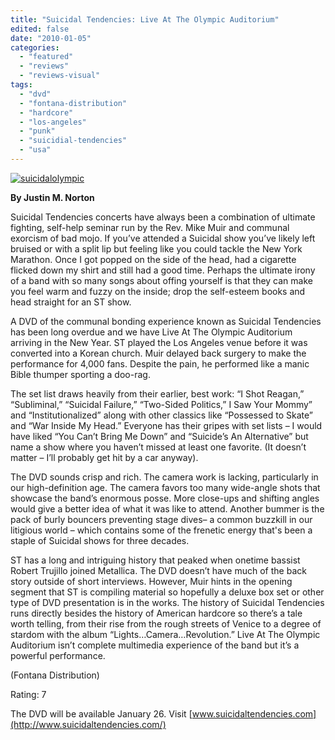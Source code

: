 ```yaml
---
title: "Suicidal Tendencies: Live At The Olympic Auditorium"
edited: false
date: "2010-01-05"
categories:
  - "featured"
  - "reviews"
  - "reviews-visual"
tags:
  - "dvd"
  - "fontana-distribution"
  - "hardcore"
  - "los-angeles"
  - "punk"
  - "suicidial-tendencies"
  - "usa"
---
```


[![suicidalolympic](http://www.hellbound.ca/wp-content/uploads/2010/01/suicidalolympic-208x300.jpg "suicidalolympic")](http://www.hellbound.ca/wp-content/uploads/2010/01/suicidalolympic.jpg)

**By Justin M. Norton**

Suicidal Tendencies concerts have always been a combination of ultimate fighting, self-help seminar run by the Rev. Mike Muir and communal exorcism of bad mojo. If you’ve attended a Suicidal show you’ve likely left bruised or with a split lip but feeling like you could tackle the New York Marathon. Once I got popped on the side of the head, had a cigarette flicked down my shirt and still had a good time. Perhaps the ultimate irony of a band with so many songs about offing yourself is that they can make you feel warm and fuzzy on the inside; drop the self-esteem books and head straight for an ST show.

A DVD of the communal bonding experience known as Suicidal Tendencies has been long overdue and we have Live At The Olympic Auditorium arriving in the New Year. ST played the Los Angeles venue before it was converted into a Korean church. Muir delayed back surgery to make the performance for 4,000 fans. Despite the pain, he performed like a manic Bible thumper sporting a doo-rag.

The set list draws heavily from their earlier, best work: “I Shot Reagan,” “Subliminal,” “Suicidal Failure,” “Two-Sided Politics,” I Saw Your Mommy” and “Institutionalized” along with other classics like “Possessed to Skate” and “War Inside My Head.” Everyone has their gripes with set lists – I would have liked “You Can’t Bring Me Down” and “Suicide’s An Alternative” but name a show where you haven’t missed at least one favorite. (It doesn’t matter – I’ll probably get hit by a car anyway).

The DVD sounds crisp and rich. The camera work is lacking, particularly in our high-definition age. The camera favors too many wide-angle shots that showcase the band’s enormous posse. More close-ups and shifting angles would give a better idea of what it was like to attend. Another bummer is the pack of burly bouncers preventing stage dives– a common buzzkill in our litigious world – which contains some of the frenetic energy that's been a staple of Suicidal shows for three decades.

ST has a long and intriguing history that peaked when onetime bassist Robert Trujillo joined Metallica. The DVD doesn’t have much of the back story outside of short interviews. However, Muir hints in the opening segment that ST is compiling material so hopefully a deluxe box set or other type of DVD presentation is in the works. The history of Suicidal Tendencies runs directly besides the history of American hardcore so there’s a tale worth telling, from their rise from the rough streets of Venice to a degree of stardom with the album “Lights…Camera…Revolution.” Live At The Olympic Auditorium isn’t complete multimedia experience of the band but it’s a powerful performance.

(Fontana Distribution)

Rating: 7

The DVD will be available January 26. Visit [www.suicidaltendencies.com](http://www.suicidaltendencies.com/)
